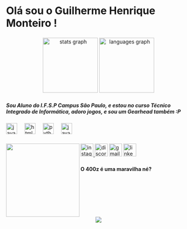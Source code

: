 <h1 align="left">Olá sou o Guilherme Henrique Monteiro  !</h1>

###

<div align="center">
  <img src="https://github-readme-stats.vercel.app/api?username=m0nt01&hide_title=false&hide_rank=false&show_icons=true&include_all_commits=true&count_private=true&disable_animations=false&theme=gotham&locale=en&hide_border=false" height="150" alt="stats graph"  />
  <img src="https://github-readme-stats.vercel.app/api/top-langs?username=m0nt01&locale=en&hide_title=false&layout=compact&card_width=320&langs_count=5&theme=gotham&hide_border=false" height="150" alt="languages graph"  />
</div>

###

<h5 align="left">Sou Aluno do I.F.S.P Campus São Paulo, e estou no curso Técnico Integrado de Informática, adoro jogos, e sou um Gearhead também :P</h5>

###

<div align="left">
  <img src="https://cdn.jsdelivr.net/gh/devicons/devicon/icons/javascript/javascript-original.svg" height="30" alt="javascript logo"  />
  <img width="12" />
  <img src="https://cdn.jsdelivr.net/gh/devicons/devicon/icons/html5/html5-original.svg" height="30" alt="html5 logo"  />
  <img width="12" />
  <img src="https://cdn.jsdelivr.net/gh/devicons/devicon/icons/python/python-original.svg" height="30" alt="python logo"  />
  <img width="12" />
  <img src="https://cdn.jsdelivr.net/gh/devicons/devicon/icons/java/java-original.svg" height="30" alt="java logo"  />
</div>

###

<img align="left" height="200" src="https://media.giphy.com/media/s2uR7LRDvn4WSTlyil/giphy.gif"/>

###

<div align="left">
  <a href="https://instagram.com/m0nt_01?igshid=cjNmYTZ0Z2o4dzF4" target="_blank">
    <img src="https://img.shields.io/static/v1?message=M0nt_01&logo=instagram&label=&color=E4405F&logoColor=white&labelColor=&style=for-the-badge" height="35" alt="instagram logo"  />
  </a>
  <img src="https://img.shields.io/static/v1?message=c05mos_&logo=discord&label=&color=7289DA&logoColor=white&labelColor=&style=for-the-badge" height="35" alt="discord logo"  />
  <img src="https://img.shields.io/static/v1?message=ghsmonteiro1@gmail.com&logo=gmail&label=&color=D14836&logoColor=white&labelColor=&style=for-the-badge" height="35" alt="gmail logo"  />
  <a href="https://www.linkedin.com/in/guilherme-henrique-dos-santos-bb9245284/?otpToken=MTMwNDFiZTkxMzJiY2JjM2IyMmIwZmViNDAxN2VlYjQ4ZGNlZDk0NDk4YWE4ZDY5N2JjZjA2Njk0OTVjNWZmMGYzZDRkMmU5NmFmMWM3ZGM3ODg3YzJhM2M4M2Q4OTU2NzQ2YTgwYmYyMzFlZWVkNTUwYTZhMzhkLDEsMQ%3D%3D&midSig=0Q0yd9mS5n5r01&eid=j64nzx-loip7f0n-94&midToken=AQEadl686F76lQ&trkEmail=eml-email_job_alert_digest_01-header-0-profile_glimmer-null-j64nzx~loip7f0n~94-null-null&trk=eml-email_job_alert_digest_01-header-0-profile_glimmer&originalSubdomain=br" target="_blank">
    <img src="https://img.shields.io/static/v1?message=LinkedIn&logo=linkedin&label=&color=0077B5&logoColor=white&labelColor=&style=for-the-badge" height="35" alt="linkedin logo"  />
  </a>
</div>

###

<h4 align="left">O 400z é uma maravilha né?</h4>

###

<br clear="both">

<div align="center">
  <img height="" src="https://i.imgur.com/C5Ggpdl_d.webp?maxwidth=760&fidelity=grand"  />
</div>

###
